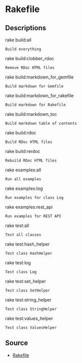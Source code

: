 # Rakefile

## Descriptions

rake build:all

    Build everything

rake build:clobber_rdoc

    Remove RDoc HTML files

rake build:markdown_for_gemfile

    Build markdown for Gemfile

rake build:markdown_for_rakefile

    Build markdown for Rakefile

rake build:markdown_toc

    Build markdown table of contents

rake build:rdoc

    Build RDoc HTML files

rake build:rerdoc

    Rebuild RDoc HTML files

rake examples:all

    Run all examples

rake examples:log

    Run examples for class Log

rake examples:rest_api

    Run examples for REST API

rake test:all

    Test all classes

rake test:hash_helper

    Test class HashHelper

rake test:log

    Test class Log

rake test:set_helper

    Test class SetHelper

rake test:string_helper

    Test class StringHelper

rake test:values_helper

    Test class ValuesHelper

## Source

- [Rakefile](Rakefile)
